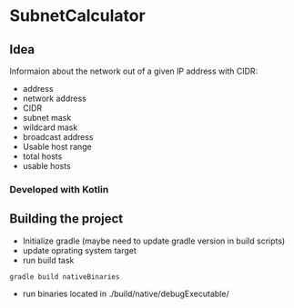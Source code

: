 # SubnetCalculator

## Idea
Informaion about the network out of a given IP address with CIDR:
- address
- network address
- CIDR
- subnet mask
- wildcard mask
- broadcast address
- Usable host range
- total hosts
- usable hosts

### Developed with Kotlin

## Building the project
- Initialize gradle (maybe need to update gradle version in build scripts)
- update oprating system target
- run build task
```console
gradle build nativeBinaries
```
- run binaries located in ./build/native/debugExecutable/
